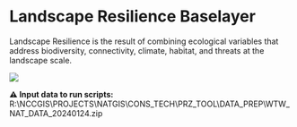# Landscape Resilience Baselayer
Landscape Resilience is the result of combining ecological variables that address biodiversity, connectivity, climate, habitat, and threats at the landscape scale.

<img src = "https://github.com/NCC-CNC/landscape-resilience-baselayer/blob/main/www/LandR.png" />

**⚠️ Input data to run scripts:** 
R:\NCCGIS\PROJECTS\NATGIS\CONS_TECH\PRZ_TOOL\DATA_PREP\WTW_NAT_DATA_20240124.zip

